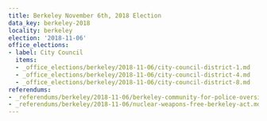 ```yaml
---
title: Berkeley November 6th, 2018 Election
data_key: berkeley-2018
locality: berkeley
election: '2018-11-06'
office_elections:
- label: City Council
  items:
  - _office_elections/berkeley/2018-11-06/city-council-district-1.md
  - _office_elections/berkeley/2018-11-06/city-council-district-4.md
  - _office_elections/berkeley/2018-11-06/city-council-district-8.md
referendums:
- _referendums/berkeley/2018-11-06/berkeley-community-for-police-oversight.md
- _referendums/berkeley/2018-11-06/nuclear-weapons-free-berkeley-act.md
---
```

